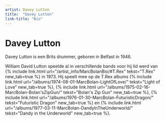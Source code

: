 ```yaml
---
artist: Davey Lutton
title:  "Davey Lutton"
link-title: "Bio"
---
```


# Davey Lutton

<span class="lead">Davey Lutton is een Brits drummer, geboren in Belfast in 1946.</span>William David Lutton speelde al in verschillende bands voor hij lid werd van {% include link.html url="/artist_info/MarcBolanBio/#T.Rex" tekst="T.Rex" new_tab=true %} in 1973. Hij speelt mee op de T.Rex albums {% include link.html url="/albums/1974-08-01-MarcBolan-LightOfLove/" tekst="Light of Love" new_tab=true %}, {% include link.html url="/albums/1975-02-16-MarcBolan-Bolan'sZipGun/" tekst="Bolan's Zip Gun" new_tab=true %}, {% include link.html url="/albums/1976-01-30-MarcBolan-FuturisticDragon/" tekst="Futuristic Dragon" new_tab=true %} en {% include link.html url="/albums/1977-03-11-MarcBolan-DandyInTheUnderworld/" tekst="Dandy in the Underworld" new_tab=true %}.